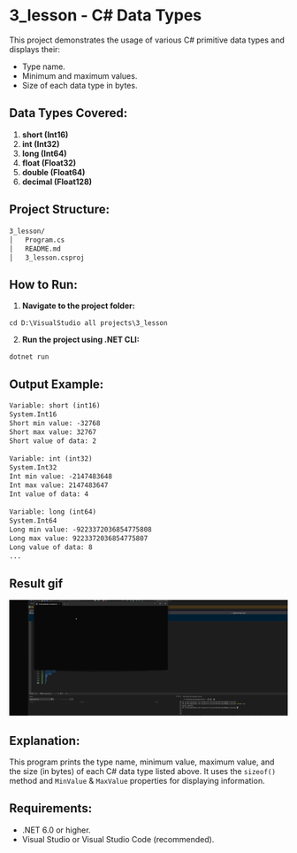 ﻿
# 3_lesson - C# Data Types

This project demonstrates the usage of various C# primitive data types and displays their:
- Type name.
- Minimum and maximum values.
- Size of each data type in bytes.

## Data Types Covered:
1. **short (Int16)**
2. **int (Int32)**
3. **long (Int64)**
4. **float (Float32)**
5. **double (Float64)**
6. **decimal (Float128)**

## Project Structure:
```
3_lesson/
│   Program.cs
│   README.md
│   3_lesson.csproj
```

## How to Run:
1. **Navigate to the project folder:**
```
cd D:\VisualStudio all projects\3_lesson
```
2. **Run the project using .NET CLI:**
```
dotnet run
```

## Output Example:
```
Variable: short (int16)
System.Int16
Short min value: -32768
Short max value: 32767
Short value of data: 2

Variable: int (int32)
System.Int32
Int min value: -2147483648
Int max value: 2147483647
Int value of data: 4

Variable: long (int64)
System.Int64
Long min value: -9223372036854775808
Long max value: 9223372036854775807
Long value of data: 8
...
```

## Result gif 
![Demo](2lessonGIF.gif)


## Explanation:
This program prints the type name, minimum value, maximum value, and the size (in bytes) of each C# data type listed above. It uses the `sizeof()` method and `MinValue` & `MaxValue` properties for displaying information.

## Requirements:
- .NET 6.0 or higher.
- Visual Studio or Visual Studio Code (recommended).




